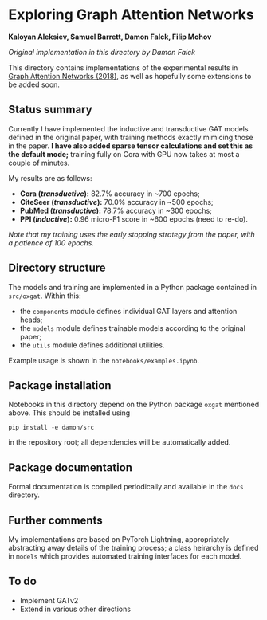 # Exploring Graph Attention Networks

**Kaloyan Aleksiev, Samuel Barrett, Damon Falck, Filip Mohov**

*Original implementation in this directory by Damon Falck*

This directory contains implementations of the experimental results in [Graph Attention Networks (2018)](https://arxiv.org/abs/1710.10903), as well as hopefully some extensions to be added soon.

## Status summary

Currently I have implemented the inductive and transductive GAT models defined in the original paper, with training methods exactly mimicing those in the paper. **I have also added sparse tensor calculations and set this as the default mode;** training fully on Cora with GPU now takes at most a couple of minutes.

My results are as follows:

- **Cora (*transductive*):** 82.7% accuracy in ~700 epochs;
- **CiteSeer (*transductive*):** 70.0% accuracy in ~500 epochs;
- **PubMed (*transductive*):** 78.7% accuracy in ~300 epochs;
- **PPI (*inductive*):** 0.96 micro-F1 score in ~600 epochs (need to re-do).

*Note that my training uses the early stopping strategy from the paper, with a patience of 100 epochs.*

## Directory structure

The models and training are implemented in a Python package contained in `src/oxgat`. Within this:

- the `components` module defines individual GAT layers and attention heads;
- the `models` module defines trainable models according to the original paper;
- the `utils` module defines additional utilities.

Example usage is shown in the `notebooks/examples.ipynb`.

## Package installation

Notebooks in this directory depend on the Python package `oxgat` mentioned above. This should be installed using
```
pip install -e damon/src
```
in the repository root; all dependencies will be automatically added.

## Package documentation

Formal documentation is compiled periodically and available in the `docs` directory.

## Further comments

My implementations are based on PyTorch Lightning, appropriately abstracting away details of the training process; a class heirarchy is defined in `models` which provides automated training interfaces for each model.

## To do

- Implement GATv2
- Extend in various other directions
